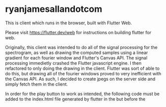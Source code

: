 # ryanjamesallandotcom

This is client which runs in the browser, built with Flutter Web.

Please visit https://flutter.dev/web for instructions on building flutter for web.

Originally, this client was intended to do all of the signal processing for the spectrogram, as well as drawing the computed samples using a linear gradient for each fourier window and Flutter's Canvas API. The signal processing immedietly crashed the Flutter javascript engine. I then refactored to only doing the drawing in the client. Flutter was sort of able to do this, but drawing all of the fourier windows proved to very inefficient with the Canvas API. As such, I decided to create jpegs on the server side and simply fetch them in the client.

In order for the play button to work as intended, the following code must be added to the index.html file generated by flutter in the <body> but before the <script> with main.dart.js in it.

```
<script src="https://cdn.jsdelivr.net/npm/hls.js@latest"></script>
  <audio id="audio"></audio>
  <script type="application/javascript">
    var audio = document.getElementById('audio');
    function playAudio(path) {
      if (Hls.isSupported()) {
         console.log(path);
        Hls.DefaultConfig.debug = true;
        var hls = new Hls();
        hls.loadSource(path);
        hls.attachMedia(audio)
        hls.on(Hls.Events.MANIFEST_PARSED, function() {
           console.log("Hello play!");
          audio.play();
        });
      }
      else if (video.canPlayType('application/vnd.apple.mpegurl')) {
        audio.src = path;
        audio.addEventListener('loadedmetadata', function () {
          audio.play();
        });
      }
    }
    function stopAudio() {
      audio.pause();
    }
  </script>
```

